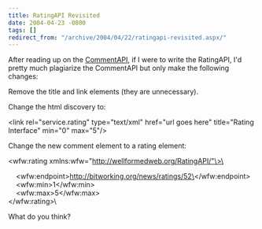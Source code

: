 ```yaml
---
title: RatingAPI Revisited
date: 2004-04-23 -0800
tags: []
redirect_from: "/archive/2004/04/22/ratingapi-revisited.aspx/"
---
```


After reading up on the [CommentAPI](http://wellformedweb.org/story/9),
if I were to write the RatingAPI, I'd pretty much plagiarize the
CommentAPI but only make the following changes:

Remove the title and link elements (they are unnecessary).

Change the html discovery to:

\<link rel="service.rating" type="text/xml" href="url goes here"
title="Rating Interface" min="0" max="5"/\>

Change the new comment element to a rating element:

\<wfw:rating xmlns:wfw="http://wellformedweb.org/RatingAPI/"\>\

    \<wfw:endpoint\>http://bitworking.org/news/ratings/52\</wfw:endpoint\>\
     \<wfw:min\>1\</wfw:min\>\
     \<wfw:max\>5\</wfw:max\>\
 \</wfw:rating\>\

What do you think?

